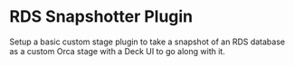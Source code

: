 # RDS Snapshotter Plugin
Setup a basic custom stage plugin to take a snapshot of an RDS database as a custom Orca stage with a Deck UI to go along with it.
